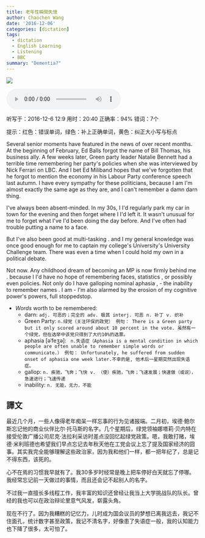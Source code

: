 ```yaml
---
title: 老年性瞬間失憶
author: Chaochen Wang
date: '2016-12-06'
categories: [dictation]
tags:
  - dictation
  - English Learning
  - Listening
  - BBC
summary: "Dementia?"
---
```



![](/img/memory.jpg)

<audio src="/mp3/memory.mp3" controls="controls">
Your browser does not support the audio element.
你的瀏覽器不支持音頻播放。請使用chrome科學上網。
</audio>

听写于：2016-12-6 12:9	用时：20:40
正确率：94%	错词：7个

提示：<span class="diff_off">红色</span>：错误单词，<span class="diff_add">绿色</span>：补上正确单词，<span class="diff_alert">黄色</span>：纠正大小写与标点
<p class="linetext">Several senior moments have featured in the news <span class="diff_off">of</span> <span class="diff_add">over</span> recent months. At the beginning of February, Ed Balls forgot the name of Bill Thomas, his business ally. A few weeks later, Green <span class="diff_alert" title="Party ">party </span>leader Natalie Bennett had a terrible time remembering her party's policies when she was interviewed by Nick Ferrari on LBC. And I bet Ed Miliband hopes that we've forgotten that he forgot to mention the economy in his Labour Party conference speech last autumn. I have every sympathy for these politicians<span class="diff_alert">,</span> because <span class="diff_off">I</span> <span class="diff_off">am</span> <span class="diff_add">I'm</span> almost exactly the same age as they are<span class="diff_alert">,</span> <span class="diff_add">and</span> I can't remember a <span class="diff_off">damn</span> <span class="diff_add">darn</span> thing. </p><p class="linetext">I've always been absent-minded. In my 30s, <span class="diff_off">I</span> <span class="diff_add">I'd</span> regularly park my car in town for the evening and then forget where <span class="diff_off">I</span> <span class="diff_add">I'd</span> left it. It wasn't unusual for me to forget what <span class="diff_off">I've</span> <span class="diff_add">I'd</span> been doing the day before. And I've often had trouble putting a name to a face. </p><p class="linetext">But I've also been good at multi-tasking <span class="diff_alert">.</span> <span class="diff_alert" title="And ">and </span><span class="diff_off">I</span> <span class="diff_add">my</span> general knowledge was once good enough for me to captain my college's <span class="diff_off">University's</span> <span class="diff_add">University</span> Challenge <span class="diff_alert" title="Team">team</span>. There was even a time when I could hold my own in a political debate. </p><p class="linetext">Not now. Any childhood dream of becoming an MP is now firmly behind me <span class="diff_alert">.</span> <span class="diff_alert" title="Because ">because </span><span class="diff_off">I</span> <span class="diff_add">I'd</span> have no hope of remembering faces, statistics <span class="diff_alert">,</span> or possibly even policies. Not only do I have galloping nominal aphasia <span class="diff_alert">,</span> <span class="diff_add">-</span> the inability to remember names <span class="diff_alert">.</span> <span class="diff_off">I</span> <span class="diff_off">am</span> <span class="diff_add">-</span> <span class="diff_add">I'm</span> also alarmed by the erosion of my cognitive <span class="diff_off">power's</span> <span class="diff_add">powers</span><span class="diff_alert">,</span> full <span class="diff_off">stopped</span><span class="diff_add">stop</span>.


* _Words_ worth to be remembered:
    * darn: `adj. 可恶的；完全的 adv. 极其 interj. 可恶 n. 补丁 v. 织补`
    *  Green Party: `n.绿党（关注环保的政党） 例句： There is a Green party but it only scored around about 10 percent in the vote. 虽然有一个绿党，但在选举中该党只得到了大约10%的选票。`
    * aphasia [əˈfeʒə]: ` n.失语症（Aphasia is a mental condition in which people are often unable to remember simple words or communicate.） 例句： Unfortunately, he suffered from sudden onset of aphasia one week later.不幸的是, 他术后一星期突然出现失语症。`
    * gallop: `n. 疾驰，飞奔；飞快 v. （使）疾驰，飞奔；飞速发展；快速做（或说），急速进行；飞速传递`
    * inability: `n. 无能，无力，不能`

## 譯文

最近几个月，一些人像得老年痴呆一样忘事的行为见诸报端。二月初，埃德·鲍尔斯忘记他的商业伙伴比尔·托马斯的名字。几个星期后，绿党领袖娜塔莉·贝内特在接受伦敦广播公司尼克·法拉利采访时差点没回忆起绿党政策。嗯，我敢打赌，埃德·米利班德也希望我们早点忘记去年秋天他在工党会议上忘了提及国家经济的囧事。其实我完全能够理解这些政治家，因为我和他们一样，都一把年纪了，总是记不得东西，该死的。

心不在焉的习惯我早就有了。我30多岁时经常是晚上把车停好白天就忘了停哪。我经常忘记前一天做过的事情，而且还会记不起别人的名字。

不过我一直擅长多线程工作，我丰富的知识还曾经让我当上大学挑战队的队长。曾经的我也可以在政治辩论里意气风发，崭露头角。

现在不行了。因为我糟糕的记忆力，儿时成为国会议员的梦想已离我远去，我记不住面孔，统计数字甚至政策，我记不清名字，好像患了失语症一般，我的认知能力也下降了很多，太可怕了。
